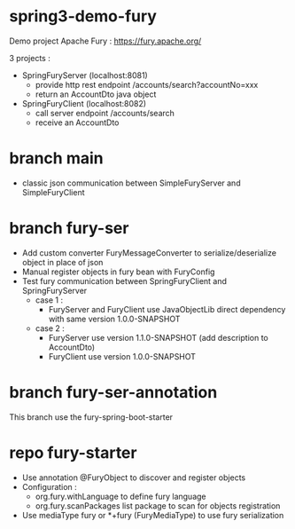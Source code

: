 # spring3-demo-fury

Demo project Apache Fury : https://fury.apache.org/

3 projects :
- SpringFuryServer (localhost:8081)
  - provide http rest endpoint /accounts/search?accountNo=xxx
  - return an AccountDto java object
- SpringFuryClient (localhost:8082)
  - call server endpoint /accounts/search
  - receive an AccountDto

# branch main
- classic json communication between SimpleFuryServer and SimpleFuryClient

# branch fury-ser
- Add custom converter FuryMessageConverter to serialize/deserialize object in place of json
- Manual register objects in fury bean with FuryConfig
- Test fury communication between SpringFuryClient and SpringFuryServer
  - case 1 :
    - FuryServer and FuryClient use JavaObjectLib direct dependency with same version 1.0.0-SNAPSHOT
  - case 2 :
    - FuryServer use version 1.1.0-SNAPSHOT (add description to AccountDto)
    - FuryClient use version 1.0.0-SNAPSHOT

# branch fury-ser-annotation
This branch use the fury-spring-boot-starter

# repo fury-starter
- Use annotation @FuryObject to discover and register objects
- Configuration :
  - org.fury.withLanguage to define fury language
  - org.fury.scanPackages list package to scan for objects registration
- Use mediaType fury or *+fury (FuryMediaType) to use fury serialization
